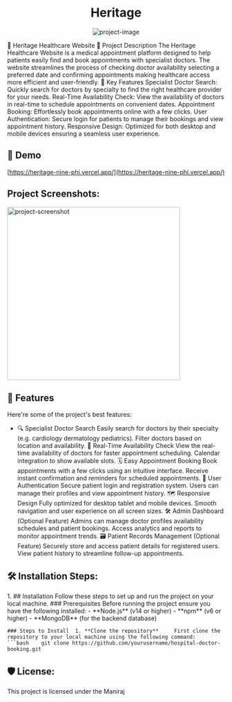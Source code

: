 <h1 align="center" id="title">Heritage</h1>

<p align="center"><img src="https://socialify.git.ci/Manirajkumar1/Heritage/image?font=Raleway&amp;issues=1&amp;language=1&amp;name=1&amp;owner=1&amp;pattern=Charlie%20Brown&amp;pulls=1&amp;stargazers=1&amp;theme=Dark" alt="project-image"></p>

<p id="description">🏥 Heritage Healthcare Website 📖 Project Description The Heritage Healthcare Website is a medical appointment platform designed to help patients easily find and book appointments with specialist doctors. The website streamlines the process of checking doctor availability selecting a preferred date and confirming appointments making healthcare access more efficient and user-friendly. 🌟 Key Features Specialist Doctor Search: Quickly search for doctors by specialty to find the right healthcare provider for your needs. Real-Time Availability Check: View the availability of doctors in real-time to schedule appointments on convenient dates. Appointment Booking: Effortlessly book appointments online with a few clicks. User Authentication: Secure login for patients to manage their bookings and view appointment history. Responsive Design: Optimized for both desktop and mobile devices ensuring a seamless user experience.</p>

<h2>🚀 Demo</h2>

[https://heritage-nine-phi.vercel.app/](https://heritage-nine-phi.vercel.app/)

<h2>Project Screenshots:</h2>

<img src="https://imgur.com/a/qn0vUyk" alt="project-screenshot" width="400" height="400/">

  
  
<h2>🧐 Features</h2>

Here're some of the project's best features:

*   🔍 Specialist Doctor Search Easily search for doctors by their specialty (e.g. cardiology dermatology pediatrics). Filter doctors based on location and availability. 📅 Real-Time Availability Check View the real-time availability of doctors for faster appointment scheduling. Calendar integration to show available slots. 🗓️ Easy Appointment Booking Book appointments with a few clicks using an intuitive interface. Receive instant confirmation and reminders for scheduled appointments. 👥 User Authentication Secure patient login and registration system. Users can manage their profiles and view appointment history. 🗺️ Responsive Design Fully optimized for desktop tablet and mobile devices. Smooth navigation and user experience on all screen sizes. 🛠️ Admin Dashboard (Optional Feature) Admins can manage doctor profiles availability schedules and patient bookings. Access analytics and reports to monitor appointment trends. 🗃️ Patient Records Management (Optional Feature) Securely store and access patient details for registered users. View patient history to streamline follow-up appointments.

<h2>🛠️ Installation Steps:</h2>

<p>1. ## Installation Follow these steps to set up and run the project on your local machine. ### Prerequisites Before running the project ensure you have the following installed: - **Node.js** (v14 or higher) - **npm** (v6 or higher) - **MongoDB** (for the backend database)</p>

```
### Steps to Install  1. **Clone the repository**     First clone the repository to your local machine using the following command:     ```bash    git clone https://github.com/yourusername/hospital-doctor-booking.git
```

<h2>🛡️ License:</h2>

This project is licensed under the Maniraj
